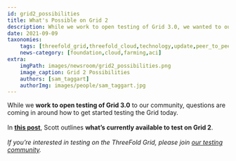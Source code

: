 ```yaml
---
id: grid2_possibilities
title: What's Possible on Grid 2
description: While we work to open testing of Grid 3.0, we wanted to outline what's already available to test on Grid 2.
date: 2021-09-09
taxonomies:
    tags: [threefold_grid,threefold_cloud,technology,update,peer_to_peer,community]
    news-category: [foundation,cloud,farming,aci]
extra:
    imgPath: images/newsroom/grid2_possibilities.png
    image_caption: Grid 2 Possibilities
    authors: [sam_taggart]
    authorImg: images/people/sam_taggart.jpg
---
```


While we **work to open testing of Grid 3.0** to our community, questions are coming in around how to get started testing the Grid today.
<br/>
<br/>
In **[this post](https://forum.threefold.io/t/what-you-can-do-on-the-threefold-grid-today/1220)**, Scott outlines **what’s currently available to test on Grid 2**.
<br/>
<br/>
*If you’re interested in testing on the ThreeFold Grid, please join [our testing community](https://t.me/threefoldtesting).*